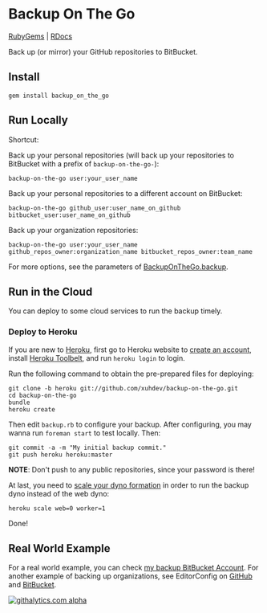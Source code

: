 # Backup On The Go

[RubyGems][1] | [RDocs][2]

Back up (or mirror) your GitHub repositories to BitBucket.

## Install

    gem install backup_on_the_go

## Run Locally

Shortcut:

Back up your personal repositories (will back up your repositories to BitBucket
with a prefix of `backup-on-the-go-`):

    backup-on-the-go user:your_user_name

Back up your personal repositories to a different account on BitBucket:

    backup-on-the-go github_user:user_name_on_github bitbucket_user:user_name_on_github

Back up your organization repositories:

    backup-on-the-go user:your_user_name github_repos_owner:organization_name bitbucket_repos_owner:team_name

For more options, see the parameters of [BackupOnTheGo.backup][3].


## Run in the Cloud

You can deploy to some cloud services to run the backup timely.

### Deploy to Heroku

If you are new to [Heroku](http://heroku.com), first go to Heroku website to
[create an account][heroku_signup], install [Heroku Toolbelt][], and run
`heroku login` to login.

Run the following command to obtain the pre-prepared files for deploying:

    git clone -b heroku git://github.com/xuhdev/backup-on-the-go.git
    cd backup-on-the-go
    bundle
    heroku create

Then edit `backup.rb` to configure your backup. After configuring, you may
wanna run `foreman start` to test locally. Then:

    git commit -a -m "My initial backup commit."
    git push heroku heroku:master

**NOTE**: Don't push to any public repositories, since your password is there!

At last, you need to [scale your dyno formation][] in order to run the backup
dyno instead of the web dyno:

    heroku scale web=0 worker=1

Done!


## Real World Example

For a real world example, you can check [my backup BitBucket Account][]. For
another example of backing up organizations, see EditorConfig on [GitHub][4]
and [BitBucket][5].



[![githalytics.com alpha](https://cruel-carlota.pagodabox.com/6f3b3972996375aafd08f51e6ed619cc "githalytics.com")](http://githalytics.com/xuhdev/backup-on-the-go)

[1]: https://rubygems.org/gems/backup_on_the_go
[2]: http://rubydoc.info/github/xuhdev/backup-on-the-go/master/frames
[3]: http://rubydoc.info/github/xuhdev/backup-on-the-go/master/BackupOnTheGo.backup
[4]: https://github.com/editorconfig
[5]: https://bitbucket.org/editorconfig
[Heroku Toolbelt]: https://toolbelt.heroku.com/
[My backup BitBucket Account]: https://bitbucket.org/xuhdev-backup
[heroku_signup]: https://id.heroku.com/signup
[scale your dyno formation]: https://devcenter.heroku.com/articles/scaling
